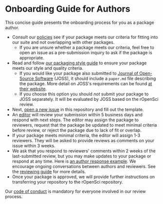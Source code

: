 # Onboarding Guide for Authors

<div class="summaryblock">
<p>This concise guide presents the onboarding process for you as a package author.</p>
</div>

-   Consult our [policies](#policies) see if your package meets our criteria for fitting into our suite and not overlapping with other packages.
    -    If you are unsure whether a package meets our criteria, feel free to open an issue as a pre-submission inquiry to ask if the package is appropriate.
-   Read and follow [our packaging style guide](#building) to ensure your package
  meets our style and quality criteria.
    -   If you would like your package also submitted to
        [Journal of Open-Source Software](http://joss.theoj.org/) (JOSS), it should include a `paper.md` file describing the package. More detail on JOSS's requirements can be found [at their website](http://joss.theoj.org/about#author_guidelines).
    -   If you choose this option you should *not* submit your package to JOSS separately. It will be evaluated by JOSS based on the rOpenSci review.
-   Next, [open a new issue](https://github.com/ropensci/onboarding/issues/new) in
this repository and fill out the template.
-   An [editor](#editors) will review your submission within 5 business days and respond with next steps. The editor may assign the package to reviewers, request that the package be updated to meet minimal criteria before review, or reject the package due to lack of fit or overlap.
-   If your package meets minimal criteria, the editor will assign  1-3 reviewers. They will be asked to provide reviews as comments on your issue within 3 weeks.
-   We ask that you respond to reviewers' comments within 2 weeks of the last-submitted review, but you may make updates to your package or respond at any time. Here is [an author response example](https://github.com/ropensci/onboarding/issues/160#issuecomment-355043656).  We encourage ongoing conversations between authors and reviewers. See the [reviewing guide](reviewing_guide.md) for more details.
-   Once your package is approved, we will provide further instructions on transferring your repository to the rOpenSci repository.

Our [code of conduct](#code-of-conduct) is mandatory for everyone involved in our review process.
